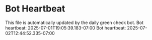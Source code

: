 # Bot Heartbeat

This file is automatically updated by the daily green check bot. Bot heartbeat: 2025-07-01T19:05:39.183-07:00
Bot heartbeat: 2025-07-02T12:44:52.335-07:00
